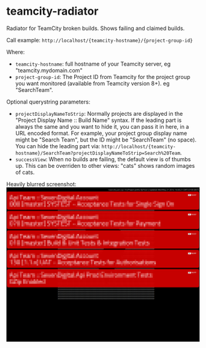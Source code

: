 teamcity-radiator
=================

Radiator for TeamCity broken builds. Shows failing and claimed builds.

Call example: `http://localhost/{teamcity-hostname}/{project-group-id}`

Where:
* `teamcity-hostname`: full hostname of your Teamcity server, eg "teamcity.mydomain.com"
* `project-group-id`: The Project ID from Teamcity for the project group you want monitored (available from Teamcity version 8+). eg "SearchTeam".

Optional querystring parameters:
* `projectDisplayNameToStrip`: Normally projects are displayed in the "Project Display Name :: Build Name" syntax. If the leading part is always the same and you want to hide it, you can pass it in here, in a URL encoded format. For example, your project group display name might be "Search Team", but the ID might be "SearchTeam" (no space). You can hide the leading part via: `http://localhost/{teamcity-hostname}/SearchTeam?projectDisplayNameToStrip=Search%20Team`.
* `successView`: When no builds are failing, the default view is of thumbs up. This can be overriden to other views: "cats" shows random images of cats.

Heavily blurred screenshot:
![Screenshot](docs/teamcity-radiator.png?raw=true "Screenshot")
